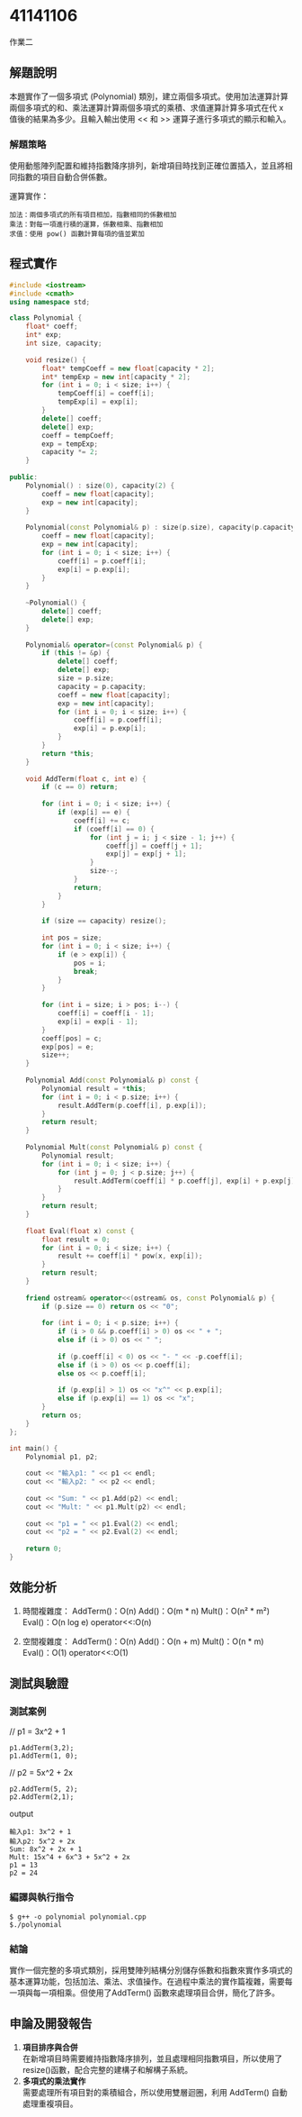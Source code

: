 # 41141106

作業二

## 解題說明

本題實作了一個多項式 (Polynomial) 類別，建立兩個多項式。使用加法運算計算兩個多項式的和、乘法運算計算兩個多項式的乘積、求值運算計算多項式在代 x 值後的結果為多少。且輸入輸出使用 << 和 >> 運算子進行多項式的顯示和輸入。

### 解題策略

使用動態陣列配置和維持指數降序排列，新增項目時找到正確位置插入，並且將相同指數的項目自動合併係數。

運算實作：

    加法：兩個多項式的所有項目相加，指數相同的係數相加
    乘法：對每一項進行積的運算，係數相乘、指數相加
    求值：使用 pow() 函數計算每項的值並累加


## 程式實作

```cpp
#include <iostream>
#include <cmath>
using namespace std;

class Polynomial {
    float* coeff;
    int* exp;
    int size, capacity;
    
    void resize() {
        float* tempCoeff = new float[capacity * 2];
        int* tempExp = new int[capacity * 2];
        for (int i = 0; i < size; i++) {
            tempCoeff[i] = coeff[i];
            tempExp[i] = exp[i];
        }
        delete[] coeff;
        delete[] exp;
        coeff = tempCoeff;
        exp = tempExp;
        capacity *= 2;
    }
    
public:
    Polynomial() : size(0), capacity(2) {
        coeff = new float[capacity];
        exp = new int[capacity];
    }
    
    Polynomial(const Polynomial& p) : size(p.size), capacity(p.capacity) {
        coeff = new float[capacity];
        exp = new int[capacity];
        for (int i = 0; i < size; i++) {
            coeff[i] = p.coeff[i];
            exp[i] = p.exp[i];
        }
    }
    
    ~Polynomial() { 
        delete[] coeff; 
        delete[] exp; 
    }
    
    Polynomial& operator=(const Polynomial& p) {
        if (this != &p) {
            delete[] coeff;
            delete[] exp;
            size = p.size;
            capacity = p.capacity;
            coeff = new float[capacity];
            exp = new int[capacity];
            for (int i = 0; i < size; i++) {
                coeff[i] = p.coeff[i];
                exp[i] = p.exp[i];
            }
        }
        return *this;
    }
    
    void AddTerm(float c, int e) {
        if (c == 0) return;
        
        for (int i = 0; i < size; i++) {
            if (exp[i] == e) {
                coeff[i] += c;
                if (coeff[i] == 0) {
                    for (int j = i; j < size - 1; j++) {
                        coeff[j] = coeff[j + 1];
                        exp[j] = exp[j + 1];
                    }
                    size--;
                }
                return;
            }
        }
        
        if (size == capacity) resize();
        
        int pos = size;
        for (int i = 0; i < size; i++) {
            if (e > exp[i]) {
                pos = i;
                break;
            }
        }
        
        for (int i = size; i > pos; i--) {
            coeff[i] = coeff[i - 1];
            exp[i] = exp[i - 1];
        }
        coeff[pos] = c;
        exp[pos] = e;
        size++;
    }
    
    Polynomial Add(const Polynomial& p) const {
        Polynomial result = *this;
        for (int i = 0; i < p.size; i++) {
            result.AddTerm(p.coeff[i], p.exp[i]);
        }
        return result;
    }
    
    Polynomial Mult(const Polynomial& p) const {
        Polynomial result;
        for (int i = 0; i < size; i++) {
            for (int j = 0; j < p.size; j++) {
                result.AddTerm(coeff[i] * p.coeff[j], exp[i] + p.exp[j]);
            }
        }
        return result;
    }
    
    float Eval(float x) const {
        float result = 0;
        for (int i = 0; i < size; i++) {
            result += coeff[i] * pow(x, exp[i]);
        }
        return result;
    }
    
    friend ostream& operator<<(ostream& os, const Polynomial& p) {
        if (p.size == 0) return os << "0";
        
        for (int i = 0; i < p.size; i++) {
            if (i > 0 && p.coeff[i] > 0) os << " + ";
            else if (i > 0) os << " ";
            
            if (p.coeff[i] < 0) os << "- " << -p.coeff[i];
            else if (i > 0) os << p.coeff[i];
            else os << p.coeff[i];
            
            if (p.exp[i] > 1) os << "x^" << p.exp[i];
            else if (p.exp[i] == 1) os << "x";
        }
        return os;
    }
};

int main() {
    Polynomial p1, p2;
    
    cout << "輸入p1: " << p1 << endl;
    cout << "輸入p2: " << p2 << endl;
    
    cout << "Sum: " << p1.Add(p2) << endl;
    cout << "Mult: " << p1.Mult(p2) << endl;
    
    cout << "p1 = " << p1.Eval(2) << endl;
    cout << "p2 = " << p2.Eval(2) << endl;
    
    return 0;
}
```
## 效能分析

1. 時間複雜度：
    AddTerm()：O(n)
    Add()：O(m * n)
    Mult()：O(n² * m²)
    Eval()：O(n log e)
    operator<<:O(n)

2. 空間複雜度：
    AddTerm()：O(n)
    Add()：O(n + m)
    Mult()：O(n * m)
    Eval()：O(1)
     operator<<:O(1)

## 測試與驗證

### 測試案例

// p1 = 3x^2 + 1

    p1.AddTerm(3,2);
    p1.AddTerm(1, 0);

// p2 = 5x^2 + 2x

    p2.AddTerm(5, 2);
    p2.AddTerm(2,1);
    
output

    輸入p1: 3x^2 + 1
    輸入p2: 5x^2 + 2x
    Sum: 8x^2 + 2x + 1
    Mult: 15x^4 + 6x^3 + 5x^2 + 2x
    p1 = 13
    p2 = 24


### 編譯與執行指令
```shell
$ g++ -o polynomial polynomial.cpp 
$./polynomial
```

### 結論

實作一個完整的多項式類別，採用雙陣列結構分別儲存係數和指數來實作多項式的基本運算功能，包括加法、乘法、求值操作。在過程中乘法的實作篇複雜，需要每一項與每一項相乘。但使用了AddTerm() 函數來處理項目合併，簡化了許多。

## 申論及開發報告

1. **項目排序與合併**  
    在新增項目時需要維持指數降序排列，並且處理相同指數項目，所以使用了resize()函數，配合完整的建構子和解構子系統。
2. **多項式的乘法實作**  
    需要處理所有項目對的乘積組合，所以使用雙層迴圈，利用 AddTerm() 自動處理重複項目。


